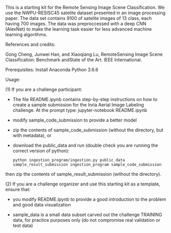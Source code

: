 This is a starting kit for the Remote Sensing Image Scene Classification. 
We use the NWPU-RESISC45 satelite dataset presented in an image processing paper. The data set contains 9100 of satelite images of 13 class, each having 700 images.
The data was preproccessed with a deep CNN (AlexNet) to make the learning task easier for less advanced machine learning algorithms.

References and credits: 

Gong Cheng,  Junwei Han,  and Xiaoqiang Lu,  RemoteSensing  Image  Scene  Classification:   Benchmark  andState of the Art. IEEE International.

Prerequisites:
Install Anaconda Python 3.6.6 

Usage:

(1) If you are a challenge participant:

- The file README.ipynb contains step-by-step instructions on how to create a sample submission for the Inria Aerial Image Labeling challenge. 
At the prompt type:
jupyter-notebook README.ipynb

- modify sample_code_submission to provide a better model

- zip the contents of sample_code_submission (without the directory, but with metadata), or

- download the public_data and run (double check you are running the correct version of python):

  `python ingestion_program/ingestion.py public_data sample_result_submission ingestion_program sample_code_submission`

then zip the contents of sample_result_submission (without the directory).

(2) If you are a challenge organizer and use this starting kit as a template, ensure that:

- you modify README.ipynb to provide a good introduction to the problem and good data visualization

- sample_data is a small data subset carved out the challenge TRAINING data, for practice purposes only (do not compromise real validation or test data)
